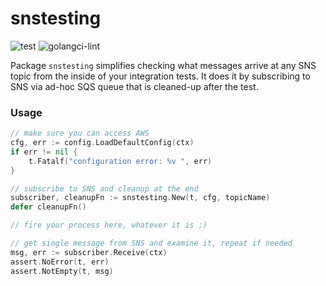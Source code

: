 # snstesting

![test](https://github.com/prozz/snstesting/workflows/test/badge.svg?branch=main)
![golangci-lint](https://github.com/prozz/snstesting/workflows/lint/badge.svg?branch=main)

Package `snstesting` simplifies checking what messages arrive at any SNS topic from the inside of your integration tests.
It does it by subscribing to SNS via ad-hoc SQS queue that is cleaned-up after the test.

### Usage

```go
// make sure you can access AWS
cfg, err := config.LoadDefaultConfig(ctx)
if err != nil {
    t.Fatalf("configuration error: %v ", err)
}

// subscribe to SNS and cleanup at the end
subscriber, cleanupFn := snstesting.New(t, cfg, topicName)
defer cleanupFn()

// fire your process here, whatever it is ;)

// get single message from SNS and examine it, repeat if needed
msg, err := subscriber.Receive(ctx)
assert.NoError(t, err)
assert.NotEmpty(t, msg)
```